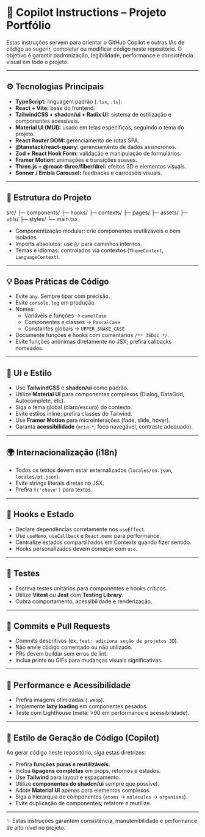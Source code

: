 # 🧭 Copilot Instructions – Projeto Portfólio

Estas instruções servem para orientar o GitHub Copilot e outras IAs de código ao sugerir, completar ou modificar código neste repositório.
O objetivo é garantir padronização, legibilidade, performance e consistência visual em todo o projeto.

---

## ⚙️ Tecnologias Principais

- **TypeScript:** linguagem padrão (`.tsx`, `.ts`).
- **React + Vite:** base do frontend.
- **TailwindCSS + shadcn/ui + Radix UI:** sistema de estilização e componentes acessíveis.
- **Material UI (MUI):** usado em telas específicas, seguindo o tema do projeto.
- **React Router DOM:** gerenciamento de rotas SPA.
- **@tanstack/react-query:** gerenciamento de dados assíncronos.
- **Zod + React Hook Form:** validação e manipulação de formulários.
- **Framer Motion:** animações e transições suaves.
- **Three.js + @react-three/fiber/drei:** efeitos 3D e elementos visuais.
- **Sonner / Embla Carousel:** feedbacks e carrosséis visuais.

---

## 🧱 Estrutura do Projeto

src/
├─ components/
├─ hooks/
├─ contexts/
├─ pages/
├─ assets/
├─ utils/
├─ styles/
└─ main.tsx

- Componentização modular: crie componentes reutilizáveis e bem isolados.
- Imports absolutos: use `@/` para caminhos internos.
- Temas e idiomas: controlados via contextos (`ThemeContext`, `LanguageContext`).

---

## 💡 Boas Práticas de Código

- Evite `any`. Sempre tipar com precisão.
- Evite `console.log` em produção.
- Nomes:
  - Variáveis e funções → `camelCase`
  - Componentes e classes → `PascalCase`
  - Constantes globais → `UPPER_SNAKE_CASE`
- Documente funções e hooks com comentários `/** JSDoc */`.
- Evite funções anônimas diretamente no JSX; prefira callbacks nomeados.

---

## 🎨 UI e Estilo

- Use **TailwindCSS** e **shadcn/ui** como padrão.
- Utilize **Material UI** para componentes complexos (Dialog, DataGrid, Autocomplete, etc).
- Siga o tema global (claro/escuro) do contexto.
- Evite estilos inline; prefira classes do Tailwind.
- Use **Framer Motion** para microinterações (fade, slide, hover).
- Garanta **acessibilidade** (`aria-*`, foco navegável, contraste adequado).

---

## 🌍 Internacionalização (i18n)

- Todos os textos devem estar externalizados (`locales/en.json`, `locales/pt.json`).
- Evite strings literais diretas no JSX.
- Prefira `t('chave')` para textos.

---

## 🧠 Hooks e Estado

- Declare dependências corretamente nos `useEffect`.
- Use `useMemo`, `useCallback` e `React.memo` para performance.
- Centralize estados compartilhados em Contexts quando fizer sentido.
- Hooks personalizados devem começar com `use`.

---

## 🧪 Testes

- Escreva testes unitários para componentes e hooks críticos.
- Utilize **Vitest** ou **Jest** com **Testing Library**.
- Cubra comportamento, acessibilidade e renderização.

---

## 🔧 Commits e Pull Requests

- Commits descritivos (ex: `feat: adiciona seção de projetos 3D`).
- Não envie código comentado ou não utilizado.
- PRs devem buildar sem erros de lint.
- Inclua prints ou GIFs para mudanças visuais significativas.

---

## 🚀 Performance e Acessibilidade

- Prefira imagens otimizadas (`.webp`).
- Implemente **lazy loading** em componentes pesados.
- Teste com Lighthouse (meta: >90 em performance e acessibilidade).

---

## 🧩 Estilo de Geração de Código (Copilot)

Ao gerar código neste repositório, siga estas diretrizes:

- Prefira **funções puras e reutilizáveis**.
- Inclua **tipagens completas** em props, retornos e estados.
- Use **Tailwind** para layout e espaçamento.
- Utilize **componentes do shadcn/ui** sempre que possível.
- Adote **Material UI** apenas para elementos complexos.
- Siga a hierarquia de componentes (`atoms` → `molecules` → `organisms`).
- Evite duplicação de componentes; refatore e reutilize.

---

✨ Estas instruções garantem consistência, manutenibilidade e performance de alto nível no projeto.

